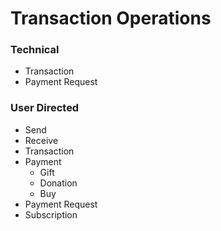# Transaction Operations

### Technical

- Transaction
- Payment Request

### User Directed

- Send
- Receive
- Transaction
- Payment
  - Gift
  - Donation
  - Buy
- Payment Request
- Subscription

